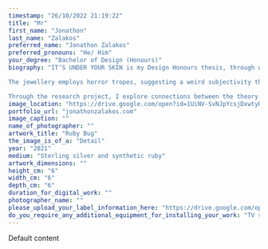 ```yaml
---
timestamp: "26/10/2022 21:19:22"
title: "Mr"
first_name: "Jonathon"
last_name: "Zalakos"
preferred_name: "Jonathon Zalakos"
preferred_pronouns: "He/ Him"
your_degree: "Bachelor of Design (Honours)"
biography: "IT’S UNDER YOUR SKIN is my Design Honours thesis, through which I explore the co-determinative relationship between our designing and our (thoroughly designed) environment. 

The jewellery employs horror tropes, suggesting a weird subjectivity that has long influenced human culture, psychology and being. This characterisation of jewellery is at odds with normative design objects which sell the idea of our individual human subjectivities having control over objects, our behaviour, and our environment. Around the jewellery are diegetic pin-boards and video, contributing to an immersive installation. 

Through the research project, I explore connections between the theory of ontological design and design methodology. ‘Pulling worlds from things’ and ‘pulling things from worlds’ are proposed as methods for first understanding and then designing the ontological affordances of our environment. This invites analysis of both familiar and emerging designs in how they contribute to the way we understand and act in the world."
image_location: "https://drive.google.com/open?id=1UiNV-SvNJpYcsjDxwtyH6CJGciZCOMnR"
portfolio_url: "jonathonzalakos.com"
image_caption: ""
name_of_photographer: ""
artwork_title: "Ruby Bug"
the_image_is_of_a: "Detail"
year: "2021"
medium: "Sterling silver and synthetic ruby"
artwork_dimensions: ""
height_cm: "6"
width_cm: "6"
depth_cm: "6"
duration_for_digital_work: ""
photographer_name: ""
please_upload_your_label_information_here: "https://drive.google.com/open?id=1STudqQ8HhGaZDOZfQkbgI1PRD-6a30BN"
do_you_require_any_additional_equipment_for_installing_your_work: "TV screen, Plinth (please specify approximate size below), 4 or 5 small object plinths. A wall."
---
```


Default content